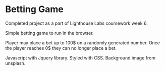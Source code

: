 # Betting Game
Completed project as a part of Lighthouse Labs coursework week 6.

Simple betting game to run in the browser.

Player may place a bet up to 100$ on a randomly generated number.
Once the player reaches 0$ they can no longer place a bet.

Javascript with Jquery library.
Styled with CSS.
Background image from unsplash.
